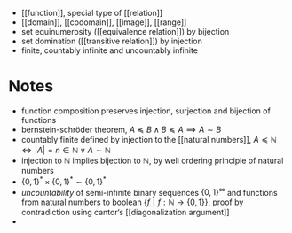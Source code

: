 
- [[function]], special type of [[relation]]
- [[domain]], [[codomain]], [[image]], [[range]]
- set equinumerosity ([[equivalence relation]]) by bijection
- set domination ([[transitive relation]]) by injection
- finite, countably infinite and uncountably infinite

# Notes

- function composition preserves injection, surjection and bijection of functions
- bernstein-schröder theorem, $A \preceq B \land B \preceq A \implies A \sim B$
- countably finite defined by injection to the [[natural numbers]],  $A \preceq \mathbb{N} \iff |A| = n \in \mathbb{N} \lor A \sim \mathbb{N}$
- injection to $\mathbb{N}$ implies bijection to $\mathbb{N}$, by well ordering principle of natural numbers
- $\{ 0,1 \}^{*}\times \{ 0,1 \}^{*} \sim \{ 0,1 \}^{*}$
- *uncountability* of semi-infinite binary sequences $\{ 0,1 \}^{\infty}$ and functions from natural numbers to boolean $\{ f \mid f:\mathbb{N} \to \{ 0,1 \} \}$, proof by contradiction using cantor‘s [[diagonalization argument]]
- 
